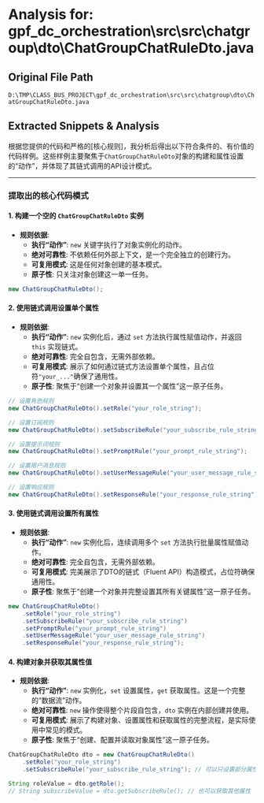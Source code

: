 # Analysis for: gpf_dc_orchestration\src\src\chatgroup\dto\ChatGroupChatRuleDto.java

## Original File Path
`D:\TMP\CLASS_BUS_PROJECT\gpf_dc_orchestration\src\src\chatgroup\dto\ChatGroupChatRuleDto.java`

## Extracted Snippets & Analysis
根据您提供的代码和严格的[核心规则]，我分析后得出以下符合条件的、有价值的代码样例。这些样例主要聚焦于`ChatGroupChatRuleDto`对象的构建和属性设置的“动作”，并体现了其链式调用的API设计模式。

---

### 提取出的核心代码模式

#### 1. 构建一个空的 `ChatGroupChatRuleDto` 实例

*   **规则依据**:
    *   **执行“动作”**: `new` 关键字执行了对象实例化的动作。
    *   **绝对可靠性**: 不依赖任何外部上下文，是一个完全独立的创建行为。
    *   **可复用模式**: 这是任何对象创建的基本模式。
    *   **原子性**: 只关注对象创建这一单一任务。

```java
new ChatGroupChatRuleDto();
```

#### 2. 使用链式调用设置单个属性

*   **规则依据**:
    *   **执行“动作”**: `new` 实例化后，通过 `set` 方法执行属性赋值动作，并返回 `this` 实现链式。
    *   **绝对可靠性**: 完全自包含，无需外部依赖。
    *   **可复用模式**: 展示了如何通过链式方法设置单个属性，且占位符`"your_..."`确保了通用性。
    *   **原子性**: 聚焦于“创建一个对象并设置其一个属性”这一原子任务。

```java
// 设置角色规则
new ChatGroupChatRuleDto().setRole("your_role_string");

// 设置订阅规则
new ChatGroupChatRuleDto().setSubscribeRule("your_subscribe_rule_string");

// 设置提示词规则
new ChatGroupChatRuleDto().setPromptRule("your_prompt_rule_string");

// 设置用户消息规则
new ChatGroupChatRuleDto().setUserMessageRule("your_user_message_rule_string");

// 设置响应规则
new ChatGroupChatRuleDto().setResponseRule("your_response_rule_string");
```

#### 3. 使用链式调用设置所有属性

*   **规则依据**:
    *   **执行“动作”**: `new` 实例化后，连续调用多个 `set` 方法执行批量属性赋值动作。
    *   **绝对可靠性**: 完全自包含，无需外部依赖。
    *   **可复用模式**: 完美展示了DTO的链式（Fluent API）构造模式，占位符确保通用性。
    *   **原子性**: 聚焦于“创建一个对象并完整设置其所有关键属性”这一原子任务。

```java
new ChatGroupChatRuleDto()
    .setRole("your_role_string")
    .setSubscribeRule("your_subscribe_rule_string")
    .setPromptRule("your_prompt_rule_string")
    .setUserMessageRule("your_user_message_rule_string")
    .setResponseRule("your_response_rule_string");
```

#### 4. 构建对象并获取其属性值

*   **规则依据**:
    *   **执行“动作”**: `new` 实例化，`set` 设置属性，`get` 获取属性。这是一个完整的“数据流”动作。
    *   **绝对可靠性**: `new` 操作使得整个片段自包含，`dto` 实例在内部创建并使用。
    *   **可复用模式**: 展示了构建对象、设置属性和获取属性的完整流程，是实际使用中常见的模式。
    *   **原子性**: 聚焦于“创建、配置并读取对象属性”这一原子任务。

```java
ChatGroupChatRuleDto dto = new ChatGroupChatRuleDto()
    .setRole("your_role_string")
    .setSubscribeRule("your_subscribe_rule_string"); // 可以只设置部分属性

String roleValue = dto.getRole();
// String subscribeValue = dto.getSubscribeRule(); // 也可以获取其他属性
```